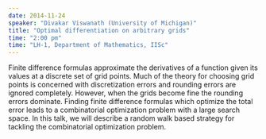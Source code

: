 ```yaml
---
date: 2014-11-24
speaker: "Divakar Viswanath (University of Michigan)"
title: "Optimal differentiation on arbitrary grids"
time: "2:00 pm" 
time: "LH-1, Department of Mathematics, IISc"
---
```

Finite difference formulas approximate the derivatives of a function given its values at a discrete set of grid points. Much of the theory for choosing grid points is concerned with discretization errors and rounding errors are ignored completely. However, when the grids become fine the rounding errors dominate. Finding finite difference formulas which optimize the total error leads to a combinatorial optimization problem with a large search space. In this talk, we will describe a random walk based strategy for tackling the combinatorial optimization problem.
